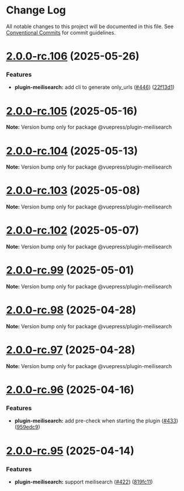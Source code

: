 # Change Log

All notable changes to this project will be documented in this file.
See [Conventional Commits](https://conventionalcommits.org) for commit guidelines.

# [2.0.0-rc.106](https://github.com/vuepress/ecosystem/compare/v2.0.0-rc.105...v2.0.0-rc.106) (2025-05-26)

### Features

- **plugin-meilisearch:** add cli to generate only_urls ([#446](https://github.com/vuepress/ecosystem/issues/446)) ([22f13d1](https://github.com/vuepress/ecosystem/commit/22f13d13da80a64f44a211569d1504d5f2b282aa))

# [2.0.0-rc.105](https://github.com/vuepress/ecosystem/compare/v2.0.0-rc.104...v2.0.0-rc.105) (2025-05-16)

**Note:** Version bump only for package @vuepress/plugin-meilisearch

# [2.0.0-rc.104](https://github.com/vuepress/ecosystem/compare/v2.0.0-rc.103...v2.0.0-rc.104) (2025-05-13)

**Note:** Version bump only for package @vuepress/plugin-meilisearch

# [2.0.0-rc.103](https://github.com/vuepress/ecosystem/compare/v2.0.0-rc.102...v2.0.0-rc.103) (2025-05-08)

**Note:** Version bump only for package @vuepress/plugin-meilisearch

# [2.0.0-rc.102](https://github.com/vuepress/ecosystem/compare/v2.0.0-rc.101...v2.0.0-rc.102) (2025-05-07)

**Note:** Version bump only for package @vuepress/plugin-meilisearch

# [2.0.0-rc.99](https://github.com/vuepress/ecosystem/compare/v2.0.0-rc.98...v2.0.0-rc.99) (2025-05-01)

**Note:** Version bump only for package @vuepress/plugin-meilisearch

# [2.0.0-rc.98](https://github.com/vuepress/ecosystem/compare/v2.0.0-rc.97...v2.0.0-rc.98) (2025-04-28)

**Note:** Version bump only for package @vuepress/plugin-meilisearch

# [2.0.0-rc.97](https://github.com/vuepress/ecosystem/compare/v2.0.0-rc.96...v2.0.0-rc.97) (2025-04-28)

**Note:** Version bump only for package @vuepress/plugin-meilisearch

# [2.0.0-rc.96](https://github.com/vuepress/ecosystem/compare/v2.0.0-rc.95...v2.0.0-rc.96) (2025-04-16)

### Features

- **plugin-meilisearch:** add pre-check when starting the plugin ([#433](https://github.com/vuepress/ecosystem/issues/433)) ([959edc9](https://github.com/vuepress/ecosystem/commit/959edc92b703fa98dbfc2b3b986c584158ab3ec4))

# [2.0.0-rc.95](https://github.com/vuepress/ecosystem/compare/v2.0.0-rc.94...v2.0.0-rc.95) (2025-04-14)

### Features

- **plugin-meilisearch:** support meilisearch ([#422](https://github.com/vuepress/ecosystem/issues/422)) ([819fc11](https://github.com/vuepress/ecosystem/commit/819fc11953d242974a378c90c56826b17951c907))
